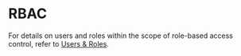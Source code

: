 # RBAC

For details on users and roles within the scope of role-based access control, refer to [Users & Roles](https://milvus.io/docs/users_and_roles.md).

<DocCardList />
